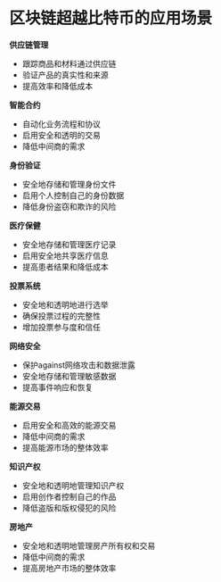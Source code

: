 **区块链超越比特币的应用场景**
=====================================

**供应链管理**

* 跟踪商品和材料通过供应链
* 验证产品的真实性和来源
* 提高效率和降低成本

**智能合约**

* 自动化业务流程和协议
* 启用安全和透明的交易
* 降低中间商的需求

**身份验证**

* 安全地存储和管理身份文件
* 启用个人控制自己的身份数据
* 降低身份盗窃和欺诈的风险

**医疗保健**

* 安全地存储和管理医疗记录
* 启用安全地共享医疗信息
* 提高患者结果和降低成本

**投票系统**

* 安全地和透明地进行选举
* 确保投票过程的完整性
* 增加投票参与度和信任

**网络安全**

* 保护against网络攻击和数据泄露
* 安全地存储和管理敏感数据
* 提高事件响应和恢复

**能源交易**

* 启用安全和高效的能源交易
* 降低中间商的需求
* 提高能源市场的整体效率

**知识产权**

* 安全地和透明地管理知识产权
* 启用创作者控制自己的作品
* 降低盗版和版权侵犯的风险

**房地产**

* 安全地和透明地管理房产所有权和交易
* 降低中间商的需求
* 提高房地产市场的整体效率